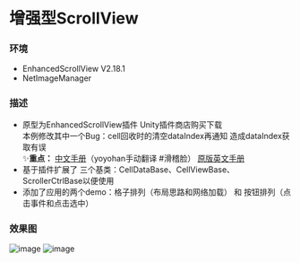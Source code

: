 # 增强型ScrollView
### 环境
- EnhancedScrollView V2.18.1
- NetImageManager
### 描述
- 原型为EnhancedScrollView插件 Unity插件商店购买下载   
  本例修改其中一个Bug：cell回收时的清空dataIndex再通知  造成dataIndex获取有误  
 :sparkles:**重点：** [中文手册](https://github.com/yoyohan1/Unity_ScrollViewTool/wiki)（yoyohan手动翻译 #滑稽脸）  [原版英文手册](https://github.com/yoyohan1/Unity_ScrollViewTool/blob/master/Assets/EnhancedScroller%20v2/Documentation/EnhancedScroller_User_Manual.pdf)         
- 基于插件扩展了 三个基类：CellDataBase、CellViewBase、ScrollerCtrlBase以便使用
- 添加了应用的两个demo：格子排列（布局思路和网络加载） 和 按钮排列（点击事件和点击选中）

### 效果图
![image](https://github.com/yoyohan1/Unity_ScrollViewTool/blob/master/%E5%A2%9E%E5%BC%BA%E5%9E%8Bscrollview.gif)
![image](https://github.com/yoyohan1/Unity_ScrollViewTool/blob/master/%E5%A2%9E%E5%BC%BA%E5%9E%8Bscrollview2.gif)
